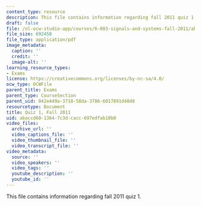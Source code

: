 ```yaml
---
content_type: resource
description: This file contains information regarding fall 2011 quiz 1.
draft: false
file: /ol-ocw-studio-app/courses/6-003-signals-and-systems-fall-2011/abaccd6013647c3dcacc697edfab18b0_MIT6_003F11_q1.pdf
file_size: 692450
file_type: application/pdf
image_metadata:
  caption: ''
  credit: ''
  image-alt: ''
learning_resource_types:
- Exams
license: https://creativecommons.org/licenses/by-nc-sa/4.0/
ocw_type: OCWFile
parent_title: Exams
parent_type: CourseSection
parent_uid: 042e449a-3718-58da-3786-6017891d48d8
resourcetype: Document
title: Quiz 1, Fall 2011
uid: abaccd60-1364-7c3d-cacc-697edfab18b0
video_files:
  archive_url: ''
  video_captions_file: ''
  video_thumbnail_file: ''
  video_transcript_file: ''
video_metadata:
  source: ''
  video_speakers: ''
  video_tags: ''
  youtube_description: ''
  youtube_id: ''
---
```

This file contains information regarding fall 2011 quiz 1.